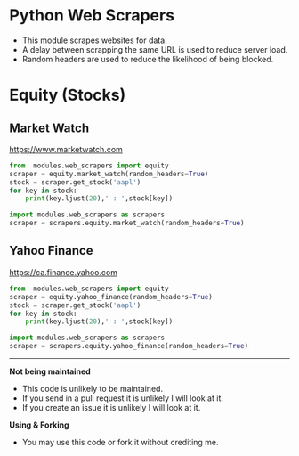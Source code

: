 # Python Web Scrapers

* This module scrapes websites for data.
* A delay between scrapping the same URL is used to reduce server load.
* Random headers are used to reduce the likelihood of being blocked.

# Equity (Stocks)
## Market Watch
https://www.marketwatch.com
```python
from  modules.web_scrapers import equity
scraper = equity.market_watch(random_headers=True)
stock = scraper.get_stock('aapl')
for key in stock:
	print(key.ljust(20),' : ',stock[key])

import modules.web_scrapers as scrapers
scraper = scrapers.equity.market_watch(random_headers=True)
```
## Yahoo Finance
https://ca.finance.yahoo.com
```python
from  modules.web_scrapers import equity
scraper = equity.yahoo_finance(random_headers=True)
stock = scraper.get_stock('aapl')
for key in stock:
	print(key.ljust(20),' : ',stock[key])

import modules.web_scrapers as scrapers
scraper = scrapers.equity.yahoo_finance(random_headers=True)
```

---
**Not being maintained**
* This code is unlikely to be maintained.
* If you send in a pull request it is unlikely I will look at it.
* If you create an issue it is unlikely I will look at it.

**Using & Forking**
* You may use this code or fork it without crediting me.
